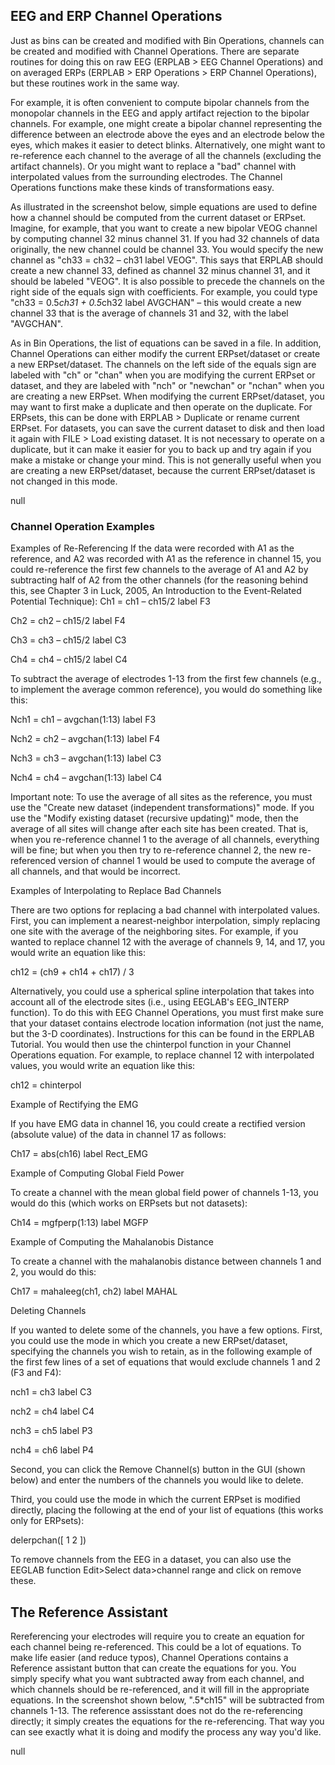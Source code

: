 ## EEG and ERP Channel Operations
Just as bins can be created and modified with Bin Operations, channels can be created and modified with Channel Operations.  There are separate routines for doing this on raw EEG (ERPLAB > EEG Channel Operations) and on averaged ERPs (ERPLAB > ERP Operations > ERP Channel Operations), but these routines work in the same way.

For example, it is often convenient to compute bipolar channels from the monopolar channels in the EEG and apply artifact rejection to the bipolar channels.  For example, one might create a bipolar channel representing the difference between an electrode above the eyes and an electrode below the eyes, which makes it easier to detect blinks.  Alternatively, one might want to re-reference each channel to the average of all the channels (excluding the artifact channels).  Or you might want to replace a "bad" channel with interpolated values from the surrounding electrodes.  The Channel Operations functions make these kinds of transformations easy. 

As illustrated in the screenshot below, simple equations are used to define how a channel should be computed from the current dataset or ERPset.  Imagine, for example, that you want to create a new bipolar VEOG channel by computing channel 32 minus channel 31.  If you had 32 channels of data originally, the new channel could be channel 33.  You would specify the new channel as "ch33 = ch32 – ch31 label VEOG".  This says that ERPLAB should create a new channel 33, defined as channel 32 minus channel 31, and it should be labeled "VEOG". It is also possible to precede the channels on the right side of the equals sign with coefficients.  For example, you could type "ch33 = 0.5*ch31 + 0.5*ch32 label AVGCHAN" – this would create a new channel 33 that is the average of channels 31 and 32, with the label "AVGCHAN".

As in Bin Operations, the list of equations can be saved in a file.  In addition, Channel Operations can either modify the current ERPset/dataset or create a new ERPset/dataset.  The channels on the left side of the equals sign are labeled with "ch" or "chan" when you are modifying the current ERPset or dataset, and they are labeled with "nch" or "newchan" or "nchan" when you are creating a new ERPset.  When modifying the current ERPset/dataset, you may want to first make a duplicate and then operate on the duplicate.  For ERPsets, this can be done with ERPLAB > Duplicate or rename current ERPset.  For datasets, you can save the current dataset to disk and then load it again with FILE > Load existing dataset.  It is not necessary to operate on a duplicate, but it can make it easier for you to back up and try again if you make a mistake or change your mind.  This is not generally useful when you are creating a new ERPset/dataset, because the current ERPset/dataset is not changed in this mode.

null

 

### Channel Operation Examples
Examples of Re-Referencing
If the data were recorded with A1 as the reference, and A2 was recorded with A1 as the reference in channel 15, you could re-reference the first few channels to the average of A1 and A2 by subtracting half of A2 from the other channels (for the reasoning behind this, see Chapter 3 in Luck, 2005, An Introduction to the Event-Related Potential Technique):
Ch1 = ch1 – ch15/2 label F3

Ch2 = ch2 – ch15/2 label F4

Ch3 = ch3 – ch15/2 label C3

Ch4 = ch4 – ch15/2 label C4

To subtract the average of electrodes 1-13 from the first few channels (e.g., to implement the average common reference), you would do something like this:

Nch1 = ch1 – avgchan(1:13) label F3

Nch2 = ch2 – avgchan(1:13) label F4

Nch3 = ch3 – avgchan(1:13) label C3

Nch4 = ch4 – avgchan(1:13) label C4

Important note: To use the average of all sites as the reference, you must use the "Create new dataset (independent transformations)" mode. If you use the "Modify existing dataset (recursive updating)" mode, then the average of all sites will change after each site has been created. That is, when you re-reference channel 1 to the average of all channels, everything will be fine; but when you then try to re-reference channel 2, the new re-referenced version of channel 1 would be used to compute the average of all channels, and that would be incorrect.



Examples of Interpolating to Replace Bad Channels

There are two options for replacing a bad channel with interpolated values.   First, you can implement a nearest-neighbor interpolation, simply replacing one site with the average of the neighboring sites.  For example, if you wanted to replace channel 12 with the average of channels 9, 14, and 17, you would write an equation like this:

ch12 = (ch9 + ch14 + ch17) / 3

Alternatively, you could use a spherical spline interpolation that takes into account all of the electrode sites (i.e., using EEGLAB's EEG_INTERP function).  To do this with EEG Channel Operations, you must first make sure that your dataset contains electrode location information (not just the name, but the 3-D coordinates).  Instructions for this can be found in the ERPLAB Tutorial.  You would then use the chinterpol function in your Channel Operations equation.  For example, to replace channel 12 with interpolated values, you would write an equation like this:

ch12 = chinterpol

 

Example of Rectifying the EMG

If you have EMG data in channel 16, you could create a rectified version (absolute value) of the data in channel 17 as follows:

Ch17 = abs(ch16) label Rect_EMG

 

Example of Computing Global Field Power

To create a channel with the mean global field power of channels 1-13, you would do this (which works on ERPsets but not datasets):

Ch14 = mgfperp(1:13) label MGFP

 

Example of Computing the Mahalanobis Distance 

To create a channel with the mahalanobis distance between channels 1 and 2, you would do this:

Ch17 = mahaleeg(ch1, ch2) label MAHAL

                 

Deleting Channels

If you wanted to delete some of the channels, you have a few options.  First, you could use the mode in which you create a new ERPset/dataset, specifying the channels you wish to retain, as in the following example of the first few lines of a set of equations that would exclude channels 1 and 2 (F3 and F4):

nch1 = ch3 label C3

nch2 = ch4 label C4

nch3 = ch5 label P3

nch4 = ch6 label P4

 

Second, you can click the Remove Channel(s) button in the GUI (shown below) and enter the numbers of the channels you would like to delete.

Third, you could use the mode in which the current ERPset is modified directly, placing the following at the end of your list of equations (this works only for ERPsets):

delerpchan([ 1 2 ])

 

To remove channels from the EEG in a dataset, you can also use the EEGLAB function Edit>Select data>channel range and click on remove these.

## The Reference Assistant
Rereferencing your electrodes will require you to create an equation for each channel being re-referenced.  This could be a lot of equations.  To make life easier (and reduce typos), Channel Operations contains a Reference assistant button that can create the equations for you.  You simply specify what you want subtracted away from each channel, and which channels should be re-referenced, and it will fill in the appropriate equations.  In the screenshot shown below,  ".5*ch15" will be subtracted from channels 1-13.  The reference assisstant does not do the re-referencing directly; it simply creates the equations for the re-referencing.  That way you can see exactly what it is doing and modify the process any way you'd like.

null
